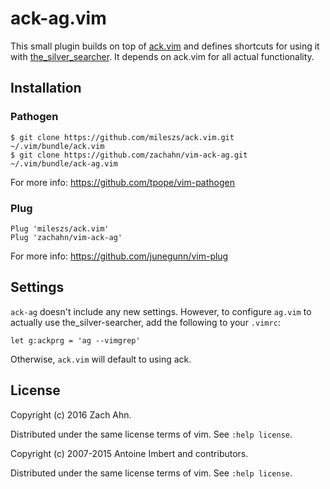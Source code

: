 # ack-ag.vim

This small plugin builds on top of [ack.vim][] and defines shortcuts for using
it with [the_silver_searcher][ag]. It depends on ack.vim for all actual
functionality.

## Installation

### Pathogen

```
$ git clone https://github.com/mileszs/ack.vim.git ~/.vim/bundle/ack.vim
$ git clone https://github.com/zachahn/vim-ack-ag.git ~/.vim/bundle/ack-ag.vim
```

For more info: https://github.com/tpope/vim-pathogen

### Plug

```
Plug 'mileszs/ack.vim'
Plug 'zachahn/vim-ack-ag'
```

For more info: https://github.com/junegunn/vim-plug

## Settings

`ack-ag` doesn't include any new settings. However, to configure `ag.vim` to
actually use the_silver-searcher, add the following to your `.vimrc`:

```
let g:ackprg = 'ag --vimgrep'
```

Otherwise, `ack.vim` will default to using ack.

## License

Copyright (c) 2016 Zach Ahn.

Distributed under the same license terms of vim. See `:help license`.

Copyright (c) 2007-2015 Antoine Imbert and contributors.

Distributed under the same license terms of vim. See `:help license`.

[ack.vim]: https://github.com/mileszs/ack.vim
[ag]: https://github.com/ggreer/the_silver_searcher
